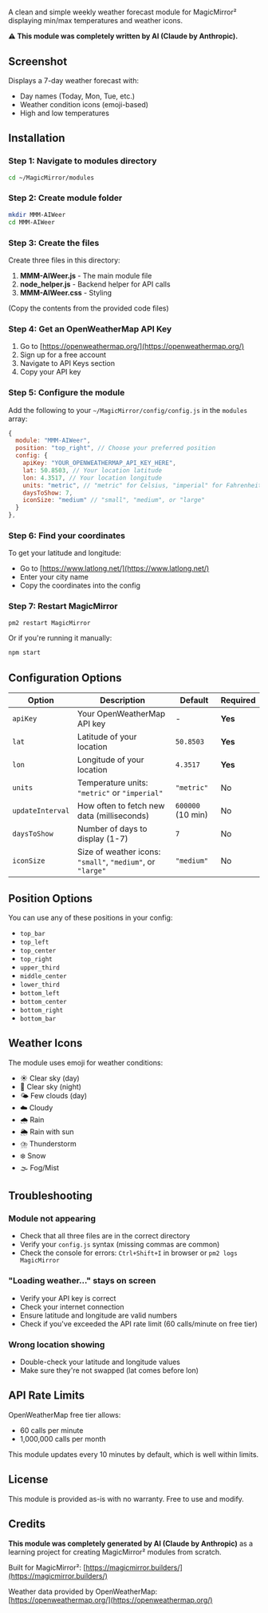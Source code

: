 # 

A clean and simple weekly weather forecast module for MagicMirror² displaying min/max temperatures and weather icons.

**⚠️ This module was completely written by AI (Claude by Anthropic).**

## Screenshot

Displays a 7-day weather forecast with:
- Day names (Today, Mon, Tue, etc.)
- Weather condition icons (emoji-based)
- High and low temperatures

## Installation

### Step 1: Navigate to modules directory
```bash
cd ~/MagicMirror/modules
```

### Step 2: Create module folder
```bash
mkdir MMM-AIWeer
cd MMM-AIWeer
```

### Step 3: Create the files

Create three files in this directory:

1. **MMM-AIWeer.js** - The main module file
2. **node_helper.js** - Backend helper for API calls
3. **MMM-AIWeer.css** - Styling

(Copy the contents from the provided code files)

### Step 4: Get an OpenWeatherMap API Key

1. Go to [https://openweathermap.org/](https://openweathermap.org/)
2. Sign up for a free account
3. Navigate to API Keys section
4. Copy your API key

### Step 5: Configure the module

Add the following to your `~/MagicMirror/config/config.js` in the `modules` array:

```javascript
{
  module: "MMM-AIWeer",
  position: "top_right", // Choose your preferred position
  config: {
    apiKey: "YOUR_OPENWEATHERMAP_API_KEY_HERE",
    lat: 50.8503, // Your location latitude
    lon: 4.3517, // Your location longitude
    units: "metric", // "metric" for Celsius, "imperial" for Fahrenheit
    daysToShow: 7,
    iconSize: "medium" // "small", "medium", or "large"
  }
},
```

### Step 6: Find your coordinates

To get your latitude and longitude:
- Go to [https://www.latlong.net/](https://www.latlong.net/)
- Enter your city name
- Copy the coordinates into the config

### Step 7: Restart MagicMirror

```bash
pm2 restart MagicMirror
```

Or if you're running it manually:
```bash
npm start
```

## Configuration Options

| Option | Description | Default | Required |
|--------|-------------|---------|----------|
| `apiKey` | Your OpenWeatherMap API key | - | **Yes** |
| `lat` | Latitude of your location | `50.8503` | **Yes** |
| `lon` | Longitude of your location | `4.3517` | **Yes** |
| `units` | Temperature units: `"metric"` or `"imperial"` | `"metric"` | No |
| `updateInterval` | How often to fetch new data (milliseconds) | `600000` (10 min) | No |
| `daysToShow` | Number of days to display (1-7) | `7` | No |
| `iconSize` | Size of weather icons: `"small"`, `"medium"`, or `"large"` | `"medium"` | No |

## Position Options

You can use any of these positions in your config:
- `top_bar`
- `top_left`
- `top_center`
- `top_right`
- `upper_third`
- `middle_center`
- `lower_third`
- `bottom_left`
- `bottom_center`
- `bottom_right`
- `bottom_bar`

## Weather Icons

The module uses emoji for weather conditions:
- ☀️ Clear sky (day)
- 🌙 Clear sky (night)
- 🌤️ Few clouds (day)
- ☁️ Cloudy
- 🌧️ Rain
- 🌦️ Rain with sun
- ⛈️ Thunderstorm
- ❄️ Snow
- 🌫️ Fog/Mist

## Troubleshooting

### Module not appearing
- Check that all three files are in the correct directory
- Verify your `config.js` syntax (missing commas are common)
- Check the console for errors: `Ctrl+Shift+I` in browser or `pm2 logs MagicMirror`

### "Loading weather..." stays on screen
- Verify your API key is correct
- Check your internet connection
- Ensure latitude and longitude are valid numbers
- Check if you've exceeded the API rate limit (60 calls/minute on free tier)

### Wrong location showing
- Double-check your latitude and longitude values
- Make sure they're not swapped (lat comes before lon)

## API Rate Limits

OpenWeatherMap free tier allows:
- 60 calls per minute
- 1,000,000 calls per month

This module updates every 10 minutes by default, which is well within limits.

## License

This module is provided as-is with no warranty. Free to use and modify.

## Credits

**This module was completely generated by AI (Claude by Anthropic)** as a learning project for creating MagicMirror² modules from scratch.

Built for MagicMirror²: [https://magicmirror.builders/](https://magicmirror.builders/)

Weather data provided by OpenWeatherMap: [https://openweathermap.org/](https://openweathermap.org/)
